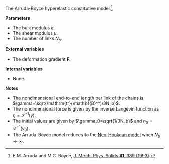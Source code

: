 The Arruda-Boyce hyperelastic constitutive model.[^1]

**Parameters**
- The bulk modulus $`\kappa`$.
- The shear modulus $`\mu`$.
- The number of links $`N_b`$.

**External variables**
- The deformation gradient $`\mathbf{F}`$.

**Internal variables**
- None.

**Notes**
- The nondimensional end-to-end length per link of the chains is $`\gamma=\sqrt{\mathrm{tr}(\mathbf{B}^*)/3N_b}`$.
- The nondimensional force is given by the inverse Langevin function as $`\eta=\mathcal{L}^{-1}(\gamma)`$.
- The initial values are given by $`\gamma_0=\sqrt{1/3N_b}`$ and $`\eta_0=\mathcal{L}^{-1}(\gamma_0)`$.
- The Arruda-Boyce model reduces to the [Neo-Hookean model](super::NeoHookean) when $`N_b\to\infty`$.

[^1]: E.M. Arruda and M.C. Boyce, [J. Mech. Phys. Solids **41**, 389 (1993)](https://doi.org/10.1016/0022-5096(93)90013-6).
